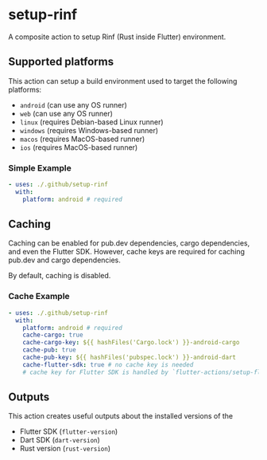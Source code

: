 # setup-rinf

A composite action to setup Rinf (Rust inside Flutter) environment.

## Supported platforms

This action can setup a build environment used to target the following platforms:

- `android` (can use any OS runner)
- `web` (can use any OS runner)
- `linux` (requires Debian-based Linux runner)
- `windows` (requires Windows-based runner)
- `macos` (requires MacOS-based runner)
- `ios` (requires MacOS-based runner)

### Simple Example

```yml
- uses: ./.github/setup-rinf
  with:
    platform: android # required
```

## Caching

Caching can be enabled for pub.dev dependencies, cargo dependencies, and even the Flutter SDK.
However, cache keys are required for caching pub.dev and cargo dependencies.

By default, caching is disabled.

### Cache Example

```yml
- uses: ./.github/setup-rinf
  with:
    platform: android # required
    cache-cargo: true
    cache-cargo-key: ${{ hashFiles('Cargo.lock') }}-android-cargo
    cache-pub: true
    cache-pub-key: ${{ hashFiles('pubspec.lock') }}-android-dart
    cache-flutter-sdk: true # no cache key is needed
    # cache key for Flutter SDK is handled by `flutter-actions/setup-flutter` internally
```

## Outputs

This action creates useful outputs about the installed versions of the

- Flutter SDK (`flutter-version`)
- Dart SDK (`dart-version`)
- Rust version (`rust-version`)

